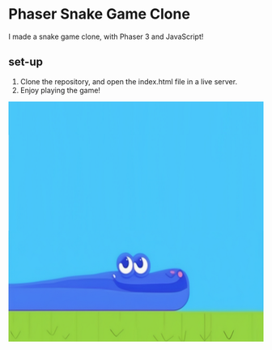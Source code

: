 # Phaser Snake Game Clone
I made a snake game clone, with Phaser 3 and JavaScript!

## set-up
1. Clone the repository, and open the index.html file in a live server.
2. Enjoy playing the game!

![Alt text](startscene.png)